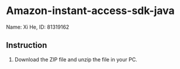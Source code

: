 # Amazon-instant-access-sdk-java
Name: Xi He, ID: 81319162

## Instruction
1. Download the ZIP file and unzip the file in your PC.
